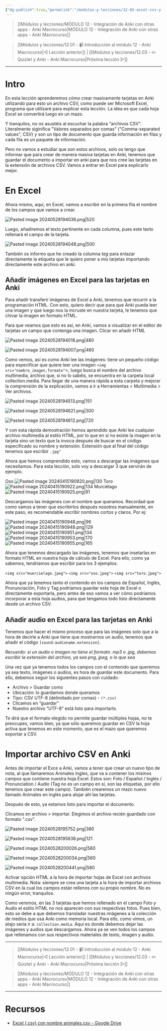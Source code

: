 ```yaml
---
{"dg-publish":true,"permalink":"/modulos-y-lecciones/12-02-excel-csv-y-anki-anki-macrocurso/","noteIcon":"","updated":"2024-06-11T10:41:19.458+02:00"}
---
```



> [[Módulos y lecciones/MÓDULO 12 - Integración de Anki con otras apps - Anki Macrocurso\|MÓDULO 12 - Integración de Anki con otras apps - Anki Macrocurso]]

> [[Módulos y lecciones/12.01 - 📹 Introducción al módulo 12 - Anki Macrocurso\|◁ Lección anterior]] | [[Módulos y lecciones/12.03 - ✏️ Quizlet y Anki - Anki Macrocurso\|Próxima lección ▷]]

---

# Intro
En esta lección aprenderemos cómo crear masivamente tarjetas en Anki utilizando para esto un archivo CSV, como puede ser Microsoft Excel, programa que utilizaré para explicar esta lección. La idea es que cada hoja Excel se convertirá luego en un mazo.

Y tranquilos, no os asustéis al escuchar la palabra “archivos CSV”. Literalmente siginifica "Valores separados por comas" ("Comma-separated values", CSV) y son un tipo de documento que guarda información en filas y cada fila es un paquete de información.

Pero no vamos a estudiar que son estos archivos, solo os tengo que informar que para crear de manera masiva tarjetas en Anki, tenemos que guardar el documento a importar en anki para que nos cree las tarjetas en la extensión de archivos CSV. Vamos a entrar en Excel para explicarlo mejor.

# En Excel
Ahora mismo, aquí, en Excel, vamos a escribir en la primera fila el nombre de los campos que vamos a crear.

![Pasted image 20240528194036.png|520](/img/user/ANEXOS/Pasted%20image%2020240528194036.png)

Luego, añadiremos el texto pertinente en cada columna, pues este texto rellenará el campo de la tarjeta.

![Pasted image 20240528194048.png|500](/img/user/ANEXOS/Pasted%20image%2020240528194048.png)

También os informo que he creado la columna _tag_ para enlazar directamente la etiqueta que le quiero poner a mis tarjetas importando directamente este archivo en anki.

## Añadir imágenes en Excel para las tarjetas en Anki

Para añadir transferir imágenes de Excel a Anki, tenemos que recurrir a la programación HTML. Con esto, quiero decir que para que Anki pueda leer una imagen y que luego nos la incruste en nuestra tarjeta, le tenemos que chivar la imagen en formato HTML.

Para que veamos que esto es así, en Anki, vamos a visualizar en el editor de tarjetas un campo que contenga una imagen. Clicar en añadir HTML

![Pasted image 20240528194018.png|480](/img/user/ANEXOS/Pasted%20image%2020240528194018.png)

![Pasted image 20240528194007.png|460](/img/user/ANEXOS/Pasted%20image%2020240528194007.png)

Como vemos, así es como Anki lee las imágenes: tiene un pequeño código para especificar que quiere leer una imagen ``<img src="nombre_imagen.formato"``>, luego busca el nombre del archivo multimedia, archivo que, si no lo sabéis, se encuentra en la carpeta local collection.media. Para llegar de una manera rápida a esta carpeta y mejorar la comprensión de la explicación, vamos a ir a Herramientas > Multimedia > Ver archivos.

![Pasted image 20240528194513.png|151](/img/user/ANEXOS/Pasted%20image%2020240528194513.png)

![Pasted image 20240528194621.png|300](/img/user/ANEXOS/Pasted%20image%2020240528194621.png)

![Pasted image 20240528194612.png|720](/img/user/ANEXOS/Pasted%20image%2020240528194612.png)

Y con esta rápida demostración hemos aprendido que Anki lee cualquier archivo multimedia al estilo HTML, por lo que en sí no existe la imagen en la tarjeta sino un texto que la invoca después de buscar en el código especificado su nombre y extensión. Extensión que al final del código tenemos que escribir `.jpg"`

Ahora que hemos comprendido esto, vamos a descargar las imágenes que necesitamos. Para esta lección, solo voy a descargar 3 que servirán de ejemplo.

Oso
![Pasted image 20240415190920.png|130](/img/user/ANEXOS/Pasted%20image%2020240415190920.png)
Toro
![Pasted image 20240415190922.png|134](/img/user/ANEXOS/Pasted%20image%2020240415190922.png)
Murciélago
![Pasted image 20240415190925.png|91](/img/user/ANEXOS/Pasted%20image%2020240415190925.png)

Descargamos las imágenes con el nombre que queramos. Recordad que como vamos a tener que escribirlos después nosotros manualmente, en este paso, es recomendable escribir nombres cortos y claros. Por ej:

![Pasted image 20240415190948.png|96](/img/user/ANEXOS/Pasted%20image%2020240415190948.png) ![Pasted image 20240415190949.png|129](/img/user/ANEXOS/Pasted%20image%2020240415190949.png) ![Pasted image 20240415190951.png|134](/img/user/ANEXOS/Pasted%20image%2020240415190951.png) ![Pasted image 20240415190953.png|170](/img/user/ANEXOS/Pasted%20image%2020240415190953.png) ![Pasted image 20240415190955.png|165](/img/user/ANEXOS/Pasted%20image%2020240415190955.png)

Ahora que tenemos descargado las imágenes, tenemos que insetarlas en formato HTML en nuestra hoja de cálculo de Excel. Para ello, como ya sabemos, tendríamos que escribir para los 3 ejemplos:

`<img src="muercielago.jpeg">`
`<img src="oso.jpeg">` 
`<img src="toro.jpeg">` 

Ahora que ya tenemos tanto el contenido en los campos de Español, Inglés, Pronunciación, Foto y Tag podríamos guardar esta hoja de Excel o directamente exportarla, pero antes de eso vamos a ver cómo podríamos incorporar a esta hoja audios, para que tengamos todo listo directamente desde un archivo CSV.

## Añadir audio en Excel para las tarjetas en Anki

Tenemos que hacer el mismo proceso que para las imágenes solo que a la hora de decirle a Anki que tiene que mostrarnos un audio, tenemos que añadir el código `[sound:audioname.extension]`.



*Recuerdo: si un audio o imagen no tiene el formato .mp3 o .jpg, debemos escribir la extensión del archivo, ya sea png, jpeg, o lo que sea*

Una vez que ya tenemos todos los campos con el contenido que queremos ya sea texto, imágenes o audios, es hora de guardar este documento. Para ello, debemos seguir los siguientes pasos con cuidado:

- Archivo > Guardar como
- Ubicación: lo guardamos donde queramos
- Tipo: CSV UTF-8 (delimitado por comas) - `(*.csv)`
- Clicamos en “guardar”
- Nuestro archivo “UTF-8” está listo para importarlo.

Te dirá que el formato elegido no permite guardar múltiples hojas, no te preocupes, vamos bien, ya que sólo queremos guardar en CSV la hoja activa que tenemos en este momento, que es el mazo que queremos exportar a CSV.

# Importar archivo CSV en Anki
Antes de importar el Exce a Anki, vamos a tener que crear un nuevo tipo de nota, al que llamaremos Animales Ingles, que va a contener los mismos campos que contiene nuestra hoja Excel. Estos son: Foto / Español / Inglés / Pronunciation / Audio (Tag no es un campo en sí, son las etiquetas, por ello tenemos que crear este campo). También crearemos un mazo nuevo llamado Animales en inglés para alojar ahí las tarjetas.

Después de esto, ya estamos listo para importar el documento.

Clicamos en archivo > importar. Elegimos el archivo recién guardado con formato ".csv".

![Pasted image 20240528195752.png|380](/img/user/ANEXOS/Pasted%20image%2020240528195752.png)

![Pasted image 20240528195838.png|121](/img/user/ANEXOS/Pasted%20image%2020240528195838.png)

![Pasted image 20240528200026.png|560](/img/user/ANEXOS/Pasted%20image%2020240528200026.png)

![Pasted image 20240528200034.png|560](/img/user/ANEXOS/Pasted%20image%2020240528200034.png)

![Pasted image 20240528200441.png|580](/img/user/ANEXOS/Pasted%20image%2020240528200441.png)

Activar opción HTML a la hora de importar hojas de Excel con archivos multimedia. Nota: siempre se crea una tarjeta a la hora de importar archivos CSV en la cual los campos están rellenos con su propio nombre. No es ningún error, tranquilos.

Como veremos, en las 3 tarjetas que hemos rellenado en el campo Foto y Audio el estilo HTML no nos aparecen con sus respectivas fotos. Pues bien, esto se debe a que debemos transladar nuestras imágenes a la colección de medios que usa Anki como memoria local. Para ello, como vimos, un atajo sería ir a:  `collection.media`.  Aquí es donde debemos dejar las imágenes y audios que descargamos. Ahora ya se ven todos los campos que rellenamos con sus respectivos materiales de texto, imagen y audio.

---

> [[Módulos y lecciones/12.01 - 📹 Introducción al módulo 12 - Anki Macrocurso\|◁ Lección anterior]] | [[Módulos y lecciones/12.03 - ✏️ Quizlet y Anki - Anki Macrocurso\|Próxima lección ▷]]

> [[Módulos y lecciones/MÓDULO 12 - Integración de Anki con otras apps - Anki Macrocurso\|MÓDULO 12 - Integración de Anki con otras apps - Anki Macrocurso]]

---

# Recursos
- [Excel (.csv) con nombre animales.csv - Google Drive](https://drive.google.com/file/d/1TWJhbDAB4QScdPMcVpMZP1QhWOXg4wFu/view?usp=sharing)
